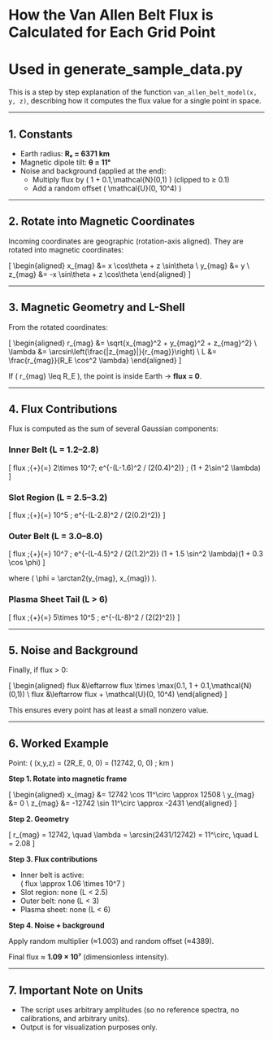 # How the Van Allen Belt Flux is Calculated for Each Grid Point
# Used in generate_sample_data.py

This is a step by step explanation of the function
`van_allen_belt_model(x, y, z)`, describing how it computes the flux value for a single point in space.

---

## 1. Constants

- Earth radius: **Rₑ = 6371 km**
- Magnetic dipole tilt: **θ = 11°**
- Noise and background (applied at the end):
  - Multiply flux by \( 1 + 0.1\,\mathcal{N}(0,1) \) (clipped to ≥ 0.1)
  - Add a random offset \( \mathcal{U}(0, 10^4) \)

---

## 2. Rotate into Magnetic Coordinates

Incoming coordinates are geographic (rotation-axis aligned). They are rotated into magnetic coordinates:

\[
\begin{aligned}
x_{mag} &= x \cos\theta + z \sin\theta \\
y_{mag} &= y \\
z_{mag} &= -x \sin\theta + z \cos\theta
\end{aligned}
\]

---

## 3. Magnetic Geometry and L-Shell

From the rotated coordinates:

\[
\begin{aligned}
r_{mag} &= \sqrt{x_{mag}^2 + y_{mag}^2 + z_{mag}^2} \\
\lambda &= \arcsin\left(\frac{|z_{mag}|}{r_{mag}}\right) \\
L &= \frac{r_{mag}}{R_E \cos^2 \lambda}
\end{aligned}
\]

If \( r_{mag} \leq R_E \), the point is inside Earth → **flux = 0**.

---

## 4. Flux Contributions

Flux is computed as the sum of several Gaussian components:

### Inner Belt (L = 1.2–2.8)
\[
flux \;{+}{=} 2\times 10^7\; e^{-(L-1.6)^2 / (2(0.4)^2)} \; (1 + 2\sin^2 \lambda)
\]

### Slot Region (L = 2.5–3.2)
\[
flux \;{+}{=} 10^5 \; e^{-(L-2.8)^2 / (2(0.2)^2)}
\]

### Outer Belt (L = 3.0–8.0)
\[
flux \;{+}{=} 10^7 \; e^{-(L-4.5)^2 / (2(1.2)^2)} (1 + 1.5 \sin^2 \lambda)(1 + 0.3 \cos \phi)
\]

where \( \phi = \arctan2(y_{mag}, x_{mag}) \).

### Plasma Sheet Tail (L > 6)
\[
flux \;{+}{=} 5\times 10^5 \; e^{-(L-8)^2 / (2(2)^2)}
\]

---

## 5. Noise and Background

Finally, if flux > 0:

\[
\begin{aligned}
flux &\leftarrow flux \times \max(0.1, 1 + 0.1\,\mathcal{N}(0,1)) \\
flux &\leftarrow flux + \mathcal{U}(0, 10^4)
\end{aligned}
\]

This ensures every point has at least a small nonzero value.

---

## 6. Worked Example

Point: \( (x,y,z) = (2R_E, 0, 0) = (12742, 0, 0) \; km \)

**Step 1. Rotate into magnetic frame**

\[
\begin{aligned}
x_{mag} &= 12742 \cos 11^\circ \approx 12508 \\
y_{mag} &= 0 \\
z_{mag} &= -12742 \sin 11^\circ \approx -2431
\end{aligned}
\]

**Step 2. Geometry**

\[
r_{mag} = 12742, \quad
\lambda = \arcsin(2431/12742) = 11^\circ, \quad
L = 2.08
\]

**Step 3. Flux contributions**

- Inner belt is active:  
\( flux \approx 1.06 \times 10^7 \)  
- Slot region: none (L < 2.5)  
- Outer belt: none (L < 3)  
- Plasma sheet: none (L < 6)

**Step 4. Noise + background**

Apply random multiplier (≈1.003) and random offset (≈4389).  

Final flux ≈ **1.09 × 10⁷** (dimensionless intensity).

---

## 7. Important Note on Units

- The script uses arbitrary amplitudes (so no reference spectra, no
calibrations, and arbitrary units).  
- Output is for visualization purposes only.

